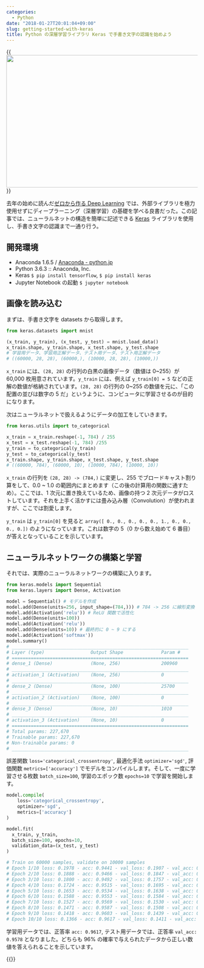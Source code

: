 ```yaml
---
categories:
  - Python
date: "2018-01-27T20:01:04+09:00"
slug: getting-started-with-keras
title: Python の深層学習ライブラリ Keras で手書き文字の認識を始めよう
---
```


{{<img alt="" src="/images/2018/01/keras.png" width="1200" height="348">}}

去年の始めに読んだ[ゼロから作る Deep Learning](/archives/deep-learning-from-scratch/) では、外部ライブラリを極力使用せずにディープラーニング（深層学習）の基礎を学べる良書だった。この記事では、ニューラルネットの構造を簡単に記述できる [Keras](https://github.com/keras-team/keras) ライブラリを使用し、手書き文字の認識まで一通り行う。

## 開発環境

- Anaconda 1.6.5 / [Anaconda - python.jp](https://www.python.jp/install/windows/anaconda/install_anaconda.html)
- Python 3.6.3 :: Anaconda, Inc.
- Keras `$ pip install tensorflow`, `$ pip install keras`
- Jupyter Notebook の起動 `$ jupyter notebook`

## 画像を読み込む

まずは、手書き文字を datasets から取得します。

```python
from keras.datasets import mnist

(x_train, y_train), (x_test, y_test) = mnist.load_data()
x_train.shape, y_train.shape, x_test.shape, y_test.shape
# 学習用データ、学習用正解データ、テスト用データ、テスト用正解データ
# ((60000, 28, 28), (60000,), (10000, 28, 28), (10000,))
```

`x_train` には、`(28, 28)` の行列の白黒の画像データ（数値は 0~255）が 60,000 枚用意されています。`y_train` には、例えば `y_train[0] = 5` などの正解の数値が格納されています。`(28, 28)` の行列の 0~255 の数値を元に、「この配置の並びは数字の 5 だ」というように、コンピュータに学習させるのが目的になります。

次はニューラルネットで扱えるようにデータの加工をしていきます。

```python
from keras.utils import to_categorical

x_train = x_train.reshape(-1, 784) / 255
x_test = x_test.reshape(-1, 784) /255
y_train = to_categorical(y_train)
y_test = to_categorical(y_test)
x_train.shape, y_train.shape, x_test.shape, y_test.shape
# ((60000, 784), (60000, 10), (10000, 784), (10000, 10))
```

`x_train` の行列を `(28, 28) -> (784,)` に変更し、255 でブロードキャスト割り算をして、0.0 ~ 1.0 の範囲内にまとめます（この後の計算用の関数に通すため）。ここでは、1 次元に置き換えているため、画像の持つ 2 次元データがロストしています。それを上手く活かすには畳み込み層（Convolution）が使われますが、ここでは割愛します。

`y_train` は `y_train[0]` を見ると `array([ 0., 0., 0., 0., 0., 1., 0., 0., 0., 0.])` のようになっています。これは数字の 5（0 から数え始めて 6 番目）が答えとなっていることを示しています。

## ニューラルネットワークの構築と学習

それでは、実際のニューラルネットワークの構築に入ります。

```python
from keras.models import Sequential
from keras.layers import Dense, Activation

model = Sequential() # モデルを作成
model.add(Dense(units=256, input_shape=(784,))) # 784 -> 256 に線形変換
model.add(Activation('relu')) # ReLU 関数で活性化
model.add(Dense(units=100))
model.add(Activation('relu'))
model.add(Dense(units=10)) # 最終的に 0 ~ 9 にする
model.add(Activation('softmax'))
model.summary()
# _________________________________________________________________
# Layer (type)                 Output Shape              Param #
# =================================================================
# dense_1 (Dense)              (None, 256)               200960
# _________________________________________________________________
# activation_1 (Activation)    (None, 256)               0
# _________________________________________________________________
# dense_2 (Dense)              (None, 100)               25700
# _________________________________________________________________
# activation_2 (Activation)    (None, 100)               0
# _________________________________________________________________
# dense_3 (Dense)              (None, 10)                1010
# _________________________________________________________________
# activation_3 (Activation)    (None, 10)                0
# =================================================================
# Total params: 227,670
# Trainable params: 227,670
# Non-trainable params: 0
# _________________________________________________________________
```

誤差関数 `loss='categorical_crossentropy'`, 最適化手法 `optimizer='sgd'`, 評価関数 `metrics=['accuracy']` でモデルをコンパイルします。そして、一度に学習させる枚数 `batch_size=100`, 学習のエポック数 `epochs=10` で学習を開始します。

```python
model.compile(
    loss='categorical_crossentropy',
    optimizer='sgd',
    metrics=['accuracy']
)

model.fit(
  x_train, y_train,
  batch_size=100, epochs=10,
  validation_data=(x_test, y_test)
)

# Train on 60000 samples, validate on 10000 samples
# Epoch 1/10 loss: 0.1978 - acc: 0.9441 - val_loss: 0.1907 - val_acc: 0.9445
# Epoch 2/10 loss: 0.1888 - acc: 0.9466 - val_loss: 0.1847 - val_acc: 0.9459
# Epoch 3/10 loss: 0.1800 - acc: 0.9492 - val_loss: 0.1757 - val_acc: 0.9486
# Epoch 4/10 loss: 0.1724 - acc: 0.9515 - val_loss: 0.1695 - val_acc: 0.9498
# Epoch 5/10 loss: 0.1653 - acc: 0.9534 - val_loss: 0.1638 - val_acc: 0.9514
# Epoch 6/10 loss: 0.1588 - acc: 0.9553 - val_loss: 0.1584 - val_acc: 0.9522
# Epoch 7/10 loss: 0.1527 - acc: 0.9569 - val_loss: 0.1530 - val_acc: 0.9538
# Epoch 8/10 loss: 0.1471 - acc: 0.9587 - val_loss: 0.1508 - val_acc: 0.9561
# Epoch 9/10 loss: 0.1418 - acc: 0.9603 - val_loss: 0.1439 - val_acc: 0.9572
# Epoch 10/10 loss: 0.1366 - acc: 0.9617 - val_loss: 0.1411 - val_acc: 0.9578
```

学習用データでは、正答率 `acc: 0.9617`, テスト用データでは、正答率 `val_acc: 0.9578` となりました。どちらも 96% の確率で与えられたデータから正しい数値を答えられることを示しています。

{{<amazon id="4873117585" title="ゼロから作るDeep Learning ―Pythonで学ぶディープラーニングの理論と実装" src="https://images-na.ssl-images-amazon.com/images/I/512ru2i5gyL._SL160_.jpg">}}
